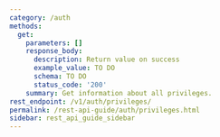 ```yaml
---
category: /auth
methods:
  get:
    parameters: []
    response_body:
      description: Return value on success
      example_value: TO DO
      schema: TO DO
      status_code: '200'
    summary: Get information about all privileges.
rest_endpoint: /v1/auth/privileges/
permalink: /rest-api-guide/auth/privileges.html
sidebar: rest_api_guide_sidebar
---
```

